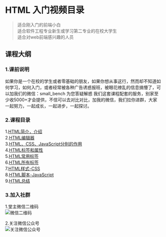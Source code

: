 # HTML 入门视频目录

> 适合刚入门的前端小白  
> 适合软件工程专业新生或学习第二专业的在校大学生  
> 适合对web前端感兴趣的人员


## 课程大纲
### 1.课前说明
如果你是一个在校的学生或者零基础的朋友，如果你想从事这行，然而却不知道如何学习，如何入门，或者经常被各种广告诱惑报班，被眼花缭乱的信息搞懵了，可以加我们的微信：small_bench  为您答疑解惑
我们这套课程配套的服务，别家至少收5000+才会提供，不信可以去对比对比，加我的微信，我们拉你进群，大家一起努力，一起成长，一起进步，一起探讨。
### 2.课程目录
1.[HTML简介，介绍](http://www.baidu.com)  
2.[HTML编辑器](http://www.baidu.com)  
3.[HTML、CSS、JavaScript分别的作用]()  
4.[HTML标签和属性]()  
5.[HTML常用标签]()   
6.[HTML所有标签]()   
7.[HTML样式-CSS]()  
8.[HTML脚本-JavaScript]()  
9.[HTML总结]()  
### 3.加入社群
1.堂主微信二维码  
![微信二维码 ](https://ws2.sinaimg.cn/large/006tKfTcgy1g12mrebgc3j30by0bymxz.jpg)

2.关注微信公众号  
![关注微信公众号](https://ws1.sinaimg.cn/large/006tKfTcgy1g164s5wmx1j30by0bydgm.jpg)
